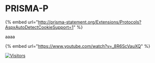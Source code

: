 # PRISMA-P

{% embed url="http://prisma-statement.org/Extensions/Protocols?AspxAutoDetectCookieSupport=1" %}

aaaa

{% embed url="https://www.youtube.com/watch?v=_8R6ScVauXQ" %}


[![Visitors](https://api.visitorbadge.io/api/visitors?path=https%3A%2F%2Fgithub.com%2Fdrshahizan\&labelColor=%23697689\&countColor=%23555555\&style=plastic)](https://visitorbadge.io/status?path=https%3A%2F%2Fgithub.com%2Fdrshahizan)
